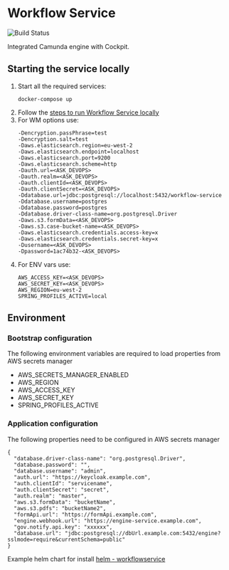 # Workflow Service

![Build Status](https://github.com/UKHomeOffice/workflow-service/workflows/Publish%20Docker/badge.svg)

Integrated Camunda engine with Cockpit.

## Starting the service locally

1. Start all the required services:
    ```shell script
    docker-compose up
    ```
2. Follow the [steps to run Workflow Service locally](https://design-guidelines.cop.homeoffice.gov.uk/guides/workflow/local-workflow-service/#how-to-git-clone-the-workflow-engine)
3. For WM options use:
    ```
   -Dencryption.passPhrase=test
   -Dencryption.salt=test
   -Daws.elasticsearch.region=eu-west-2
   -Daws.elasticsearch.endpoint=localhost
   -Daws.elasticsearch.port=9200
   -Daws.elasticsearch.scheme=http
   -Dauth.url=<ASK_DEVOPS>
   -Dauth.realm=<ASK_DEVOPS>
   -Dauth.clientId=<ASK_DEVOPS>
   -Dauth.clientSecret=<ASK_DEVOPS>
   -Ddatabase.url=jdbc:postgresql://localhost:5432/workflow-service
   -Ddatabase.username=postgres
   -Ddatabase.password=postgres
   -Ddatabase.driver-class-name=org.postgresql.Driver
   -Daws.s3.formData=<ASK_DEVOPS>
   -Daws.s3.case-bucket-name=<ASK_DEVOPS>
   -Daws.elasticsearch.credentials.access-key=x
   -Daws.elasticsearch.credentials.secret-key=x
   -Dusername=<ASK_DEVOPS>
   -Dpassword=1ac74b32-<ASK_DEVOPS>
    ```
4. For ENV vars use:
    ```
   AWS_ACCESS_KEY=<ASK_DEVOPS>
   AWS_SECRET_KEY=<ASK_DEVOPS>
   AWS_REGION=eu-west-2
   SPRING_PROFILES_ACTIVE=local
    ```

## Environment

### Bootstrap configuration

The following environment variables are required to load properties from AWS secrets manager

* AWS_SECRETS_MANAGER_ENABLED
* AWS_REGION
* AWS_ACCESS_KEY
* AWS_SECRET_KEY
* SPRING_PROFILES_ACTIVE


### Application configuration

The following properties need to be configured in AWS secrets manager

```json5
{
  "database.driver-class-name": "org.postgresql.Driver",
  "database.password": "",
  "database.username": "admin",
  "auth.url": "https://keycloak.example.com",
  "auth.clientId": "servicename",
  "auth.clientSecret": "secret",
  "auth.realm": "master",
  "aws.s3.formData": "bucketName",
  "aws.s3.pdfs": "bucketName2",
  "formApi.url": "https://formApi.example.com",
  "engine.webhook.url": "https://engine-service.example.com",
  "gov.notify.api.key": "xxxxxx",
  "database.url": "jdbc:postgresql://dbUrl.example.com:5432/engine?sslmode=require&currentSchema=public"
}
```

Example helm chart for install [helm - workflowservice](https://github.com/DigitalPatterns/helm/tree/master/workflowservice)

